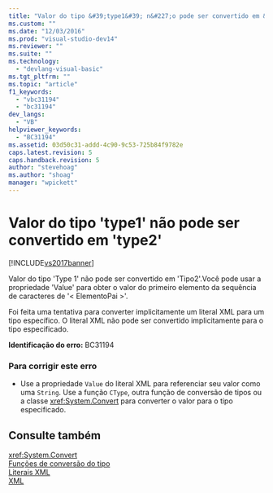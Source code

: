 ```yaml
---
title: "Valor do tipo &#39;type1&#39; n&#227;o pode ser convertido em &#39;type2&#39; | Microsoft Docs"
ms.custom: ""
ms.date: "12/03/2016"
ms.prod: "visual-studio-dev14"
ms.reviewer: ""
ms.suite: ""
ms.technology: 
  - "devlang-visual-basic"
ms.tgt_pltfrm: ""
ms.topic: "article"
f1_keywords: 
  - "vbc31194"
  - "bc31194"
dev_langs: 
  - "VB"
helpviewer_keywords: 
  - "BC31194"
ms.assetid: 03d50c31-addd-4c90-9c53-725b84f9782e
caps.latest.revision: 5
caps.handback.revision: 5
author: "stevehoag"
ms.author: "shoag"
manager: "wpickett"
---
```

# Valor do tipo &#39;type1&#39; n&#227;o pode ser convertido em &#39;type2&#39;
[!INCLUDE[vs2017banner](../../../csharp/includes/vs2017banner.md)]

Valor do tipo 'Type 1' não pode ser convertido em 'Tipo2'.Você pode usar a propriedade 'Value' para obter o valor do primeiro elemento da sequência de caracteres de '\< ElementoPai \>'.  
  
 Foi feita uma tentativa para converter implicitamente um literal XML para um tipo específico.  O literal XML não pode ser convertido implicitamente para o tipo especificado.  
  
 **Identificação do erro:**  BC31194  
  
### Para corrigir este erro  
  
-   Use a propriedade `Value` do literal XML para referenciar seu valor como uma `String`.  Use a função `CType`, outra função de conversão de tipos ou a classe <xref:System.Convert> para converter o valor para o tipo especificado.  
  
## Consulte também  
 <xref:System.Convert>   
 [Funções de conversão do tipo](../../../visual-basic/language-reference/functions/type-conversion-functions.md)   
 [Literais XML](../../../visual-basic/language-reference/xml-literals/index.md)   
 [XML](../../../visual-basic/programming-guide/language-features/xml/index.md)
